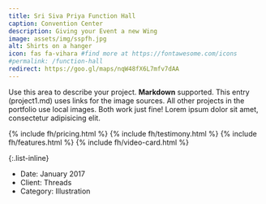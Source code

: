 ```yaml
---
title: Sri Siva Priya Function Hall
caption: Convention Center
description: Giving your Event a new Wing
image: assets/img/sspfh.jpg
alt: Shirts on a hanger
icon: fas fa-vihara #find more at https://fontawesome.com/icons
#permalink: /function-hall
redirect: https://goo.gl/maps/nqW48fX6L7mfv7dAA
---
```

Use this area to describe your project. **Markdown** supported. This entry (project1.md) uses links for the image sources. All other projects in the portfolio use local images. Both work just fine! Lorem ipsum dolor sit amet, consectetur adipisicing elit. 

{% include fh/pricing.html %}
{% include fh/testimony.html %}
{% include fh/features.html %}
{% include fh/video-card.html %}

{:.list-inline}
- Date: January 2017
- Client: Threads
- Category: Illustration
